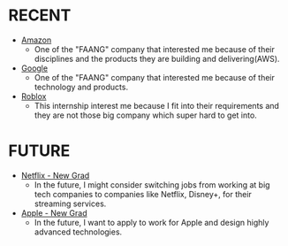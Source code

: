 # RECENT
- [Amazon](https://www.amazon.jobs/en/jobs/1557929/software-development-engineer-internship-summer-2022-us)
  - One of the "FAANG" company that interested me because of their disciplines and the products they are building and delivering(AWS).
- [Google](https://careers.google.com/jobs/results/115615177363071686-software-engineering-intern-bachelors-summer-2022/?distance=50&hl=en_US&jlo=en_US&q=sde&skills=intern&src=Online%2FHouse%20Ads%2FBKWS)
  - One of the "FAANG" company that interested me because of their technology and products.
- [Roblox](https://corp.roblox.com/careers/listing/?gh_jid=3376216)
  - This internship interest me because I fit into their requirements and they are not those big company which super hard to get into.
# FUTURE
- [Netflix - New Grad](https://jobs.netflix.com/jobs/127236667)
  - In the future, I might consider switching jobs from working at big tech companies to companies like Netflix, Disney+, for their streaming services.
- [Apple - New Grad](https://jobs.apple.com/en-us/details/200253195/software-engineering-internship)
  - In the future, I want to apply to work for Apple and design highly advanced technologies.
